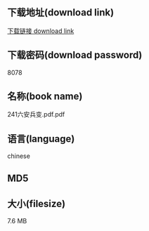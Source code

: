 ## 下载地址(download link)
[下载链接 download link](https://voluble-croquembouche-d321dc.netlify.app/?s=241%E5%85%AD%E5%AE%89%E5%85%B5%E5%8F%98.pdf)

## 下载密码(download password)
8078

## 名称(book name)
241六安兵变.pdf.pdf

## 语言(language)
chinese

## MD5


## 大小(filesize)
7.6 MB
